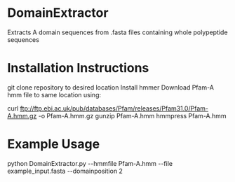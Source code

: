 # DomainExtractor
Extracts A domain sequences from .fasta files containing whole polypeptide sequences

# Installation Instructions
git clone repository to desired location
Install hmmer
Download Pfam-A hmm file to same location using:

curl ftp://ftp.ebi.ac.uk/pub/databases/Pfam/releases/Pfam31.0/Pfam-A.hmm.gz -o Pfam-A.hmm.gz
gunzip Pfam-A.hmm
hmmpress Pfam-A.hmm

# Example Usage 

python DomainExtractor.py --hmmfile Pfam-A.hmm --file example_input.fasta --domainposition 2
